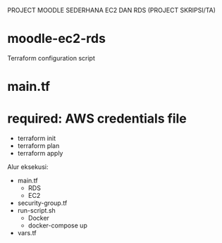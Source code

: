 
PROJECT MOODLE SEDERHANA EC2 DAN RDS (PROJECT SKRIPSI/TA)

# moodle-ec2-rds
Terraform configuration script

# main.tf
# required: AWS credentials file

- terraform init
- terraform plan
- terraform apply

Alur eksekusi:
- main.tf
  - RDS
  - EC2
- security-group.tf
- run-script.sh
  - Docker
  - docker-compose up
- vars.tf